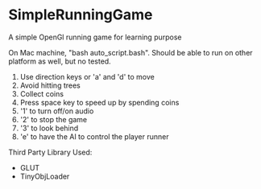SimpleRunningGame
=================

A simple OpenGl running game for learning purpose

On Mac machine,  "bash auto_script.bash". 
Should be able to run on other platform as well, but no tested.

1. Use direction keys or 'a' and 'd' to move
2. Avoid hitting trees
3. Collect coins
4. Press space key to speed up by spending coins
5. '1' to turn off/on audio
6. '2' to stop the game
7. '3' to look behind
8. 'e' to have the AI to control the player runner


Third Party Library Used: 

* GLUT
* TinyObjLoader